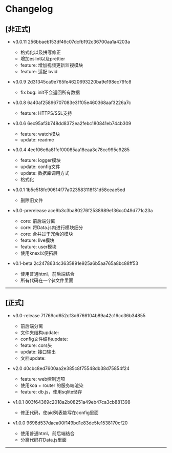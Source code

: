 # Changelog

## [非正式]
- v3.0.11 256bbaeb153df46c07dcfb192c36700aa1a4203a
  - 格式化以及拼写修正
  - 增加eslint以及prettier
  - feature: 增加视频更新监视模块
  - feature: 适配 bvid
- v3.0.9 2d31345ca9e765fe4620693220ba9e198ec79fc8
  - fix bug: init不会返回所有数据
- v3.0.8 6a40af25896707083e31f05e460368aaf3226a7c
  - feature: HTTPS/SSL支持
- v3.0.6 6ec95af3b748dd8372ea2febc180841eb744b309
  - feature: watch模块
  - update: readme
- v3.0.4 4eef06e6a81fcf00085aa18eaa3c78cc995c9285
  - feature: logger模块
  - update:  config文件
  - update:  数据库调用方式
  - 格式化
- v3.0.1 1b5e518fc90614f77a023583118f31d58ceae5ed
  - 删除旧文件
- v3.0-prerelease ace9b3c3ba80276f2538989e136cc049d771c23a
  - core: 前后端分离
  - core: 将Data.js内进行模块细分
  - core: 合并过于冗余的模块
  - feature: live模块
  - feature: user模块
  - 使用knex以便拓展

- v0.1-beta 2c2478634c3635891e925a6b5aa765a8bc88ff53
  - 使用普通html，前后端结合
  - 所有代码在一个js文件里面
  
---

## [正式]
- v3.0-release 71769cd652cf3d6766104b89a42c16cc36b34855
  - 前后端分离
  - 文件夹结构update:  
  - config文件结构update:  
  - feature: cors头
  - update: 接口输出
  - 文档update:  

- v2.0 d0cbc8ed7600aa2e385c8f75548db38d75854f24
  - feature: web控制选项
  - 使用koa + router 的服务端渲染
  - feature: db.js，使用sqlite储存

- v1.0.1 803f64369c2018a2b08251a49eb47ca3cb881398
  - 修正代码，使aid列表能写在config里面

- v1.0.0 9698d537daca00f149bd1e83de5fe1538170cf20
  - 使用普通html，前后端结合
  - 分离代码在Data.js里面

---
